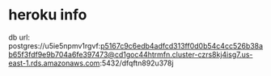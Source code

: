 # heroku info

db url:
postgres://u5ie5npmv1rgvf:p5167c9c6edb4adfcd313ff0d0b54c4cc526b38ab65f3fdf9e9b704a6fe397473@cd1goc44htrmfn.cluster-czrs8kj4isg7.us-east-1.rds.amazonaws.com:5432/dfqftn892u378j
